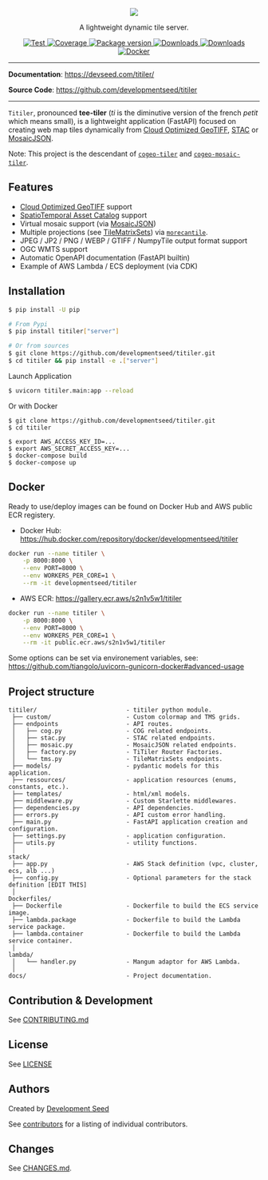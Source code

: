 <p align="center">
  <img src="https://user-images.githubusercontent.com/10407788/84913491-99c3ac80-b088-11ea-846d-75db9e3ab31c.jpg"/>
  <p align="center">A lightweight dynamic tile server.</p>
</p>

<p align="center">
  <a href="https://github.com/developmentseed/titiler/actions?query=workflow%3ACI" target="_blank">
      <img src="https://github.com/developmentseed/titiler/workflows/CI/badge.svg" alt="Test">
  </a>
  <a href="https://codecov.io/gh/developmentseed/titiler" target="_blank">
      <img src="https://codecov.io/gh/developmentseed/titiler/branch/master/graph/badge.svg" alt="Coverage">
  </a>
  <a href="https://pypi.org/project/titiler" target="_blank">
      <img src="https://img.shields.io/pypi/v/titiler?color=%2334D058&label=pypi%20package" alt="Package version">
  </a>
  <a href="https://github.com/developmentseed/titiler/blob/master/LICENSE" target="_blank">
      <img src="https://img.shields.io/github/license/developmentseed/titiler.svg" alt="Downloads">
  </a>
  <a href="https://mybinder.org/v2/gh/developmentseed/titiler/master" target="_blank">
      <img src="https://mybinder.org/badge_logo.svg" alt="Downloads">
  </a>
  <a href="https://hub.docker.com/r/developmentseed/titiler" target="_blank">
      <img src="https://img.shields.io/docker/v/developmentseed/titiler?color=%2334D058&label=docker%20hub" alt="Docker">
  </a>
</p>

---

**Documentation**: <a href="https://devseed.com/titiler/" target="_blank">https://devseed.com/titiler/</a>

**Source Code**: <a href="https://github.com/developmentseed/titiler" target="_blank">https://github.com/developmentseed/titiler</a>

---

`Titiler`, pronounced **tee-tiler** (*ti* is the diminutive version of the french *petit* which means small), is a lightweight application (FastAPI) focused on creating web map tiles dynamically from [Cloud Optimized GeoTIFF](https://cogeo.org), [STAC](https://stacspec.org) or [MosaicJSON](https://github.com/developmentseed/mosaicjson-spec/).

Note: This project is the descendant of [`cogeo-tiler`](https://github.com/developmentseed/cogeo-tiler) and [`cogeo-mosaic-tiler`](https://github.com/developmentseed/cogeo-mosaic-tiler).

## Features

- [Cloud Optimized GeoTIFF](http://www.cogeo.org/) support
- [SpatioTemporal Asset Catalog](https://stacspec.org) support
- Virtual mosaic support (via [MosaicJSON](https://github.com/developmentseed/mosaicjson-spec/))
- Multiple projections (see [TileMatrixSets](https://www.ogc.org/standards/tms)) via [`morecantile`](https://github.com/developmentseed/morecantile).
- JPEG / JP2 / PNG / WEBP / GTIFF / NumpyTile output format support
- OGC WMTS support
- Automatic OpenAPI documentation (FastAPI builtin)
- Example of AWS Lambda / ECS deployment (via CDK)

## Installation

```bash
$ pip install -U pip

# From Pypi
$ pip install titiler["server"]

# Or from sources
$ git clone https://github.com/developmentseed/titiler.git
$ cd titiler && pip install -e .["server"]
```

Launch Application
```bash
$ uvicorn titiler.main:app --reload
```

Or with Docker
```
$ git clone https://github.com/developmentseed/titiler.git
$ cd titiler

$ export AWS_ACCESS_KEY_ID=...
$ export AWS_SECRET_ACCESS_KEY=...
$ docker-compose build
$ docker-compose up
```

## Docker

Ready to use/deploy images can be found on Docker Hub and AWS public ECR registery.

- Docker Hub: https://hub.docker.com/repository/docker/developmentseed/titiler

```bash
docker run --name titiler \
    -p 8000:8000 \
    --env PORT=8000 \
    --env WORKERS_PER_CORE=1 \
    --rm -it developmentseed/titiler
```

- AWS ECR: https://gallery.ecr.aws/s2n1v5w1/titiler

```bash
docker run --name titiler \
    -p 8000:8000 \
    --env PORT=8000 \
    --env WORKERS_PER_CORE=1 \
    --rm -it public.ecr.aws/s2n1v5w1/titiler
```

Some options can be set via environement variables, see: https://github.com/tiangolo/uvicorn-gunicorn-docker#advanced-usage

## Project structure

```
titiler/                         - titiler python module.
 ├── custom/                     - Custom colormap and TMS grids.
 ├── endpoints                   - API routes.
 │   ├── cog.py                  - COG related endpoints.
 │   ├── stac.py                 - STAC related endpoints.
 │   ├── mosaic.py               - MosaicJSON related endpoints.
 │   ├── factory.py              - TiTiler Router Factories.
 │   └── tms.py                  - TileMatrixSets endpoints.
 ├── models/                     - pydantic models for this application.
 ├── ressources/                 - application resources (enums, constants, etc.).
 ├── templates/                  - html/xml models.
 ├── middleware.py               - Custom Starlette middlewares.
 ├── dependencies.py             - API dependencies.
 ├── errors.py                   - API custom error handling.
 ├── main.py                     - FastAPI application creation and configuration.
 ├── settings.py                 - application configuration.
 ├── utils.py                    - utility functions.
 │
stack/
 ├── app.py                      - AWS Stack definition (vpc, cluster, ecs, alb ...)
 ├── config.py                   - Optional parameters for the stack definition [EDIT THIS]
 │
Dockerfiles/
 ├── Dockerfile                  - Dockerfile to build the ECS service image.
 ├── lambda.package              - Dockerfile to build the Lambda service package.
 ├── lambda.container            - Dockerfile to build the Lambda service container.
 │
lambda/
 │   └── handler.py              - Mangum adaptor for AWS Lambda.
 │
docs/                            - Project documentation.
```

## Contribution & Development

See [CONTRIBUTING.md](https://github.com/developmentseed/titiler/blob/master/CONTRIBUTING.md)

## License

See [LICENSE](https://github.com/developmentseed/titiler/blob/master/LICENSE)

## Authors

Created by [Development Seed](<http://developmentseed.org>)

See [contributors](https://github.com/developmentseed/titiler/graphs/contributors) for a listing of individual contributors.

## Changes

See [CHANGES.md](https://github.com/developmentseed/titiler/blob/master/CHANGES.md).
